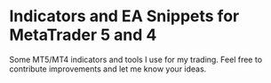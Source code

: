 # Indicators and EA Snippets for MetaTrader 5 and 4
Some MT5/MT4 indicators and tools I use for my trading. Feel free to contribute improvements and let me know your ideas.
